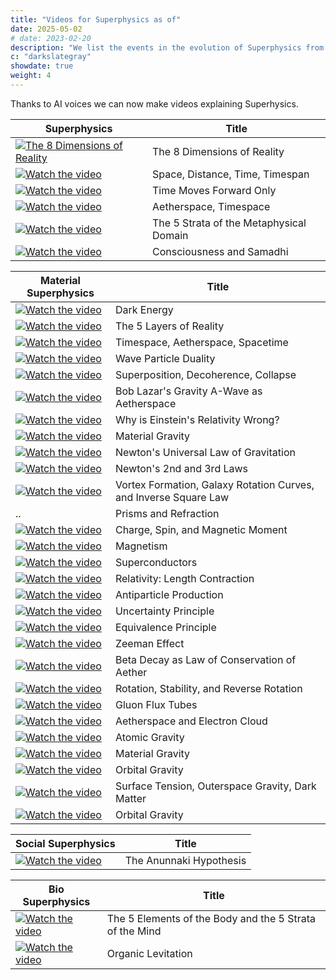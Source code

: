 ```yaml
---
title: "Videos for Superphysics as of"
date: 2025-05-02
# date: 2023-02-20
description: "We list the events in the evolution of Superphysics from 2020-present"
c: "darkslategray"
showdate: true
weight: 4
---
```




Thanks to AI voices we can now make videos explaining Superhysics.


Superphysics | Title
--- | ---
[![The 8 Dimensions of Reality](https://img.youtube.com/vi/ANmq24cJFc0/default.jpg)](https://youtu.be/ANmq24cJFc0) | The 8 Dimensions of Reality
[![Watch the video](https://img.youtube.com/vi/Va3VvSrR8YA/default.jpg)](https://youtu.be/Va3VvSrR8YA) | Space, Distance, Time, Timespan
[![Watch the video](https://img.youtube.com/vi/OW5-dcrqM1I/default.jpg)](https://youtu.be/OW5-dcrqM1I) | Time Moves Forward Only
[![Watch the video](https://img.youtube.com/vi/6D9LNAgWbRE/default.jpg)](https://youtu.be/6D9LNAgWbRE) | Aetherspace, Timespace
[![Watch the video](https://img.youtube.com/vi/adPQAffGXG8/default.jpg)](https://youtu.be/adPQAffGXG8) | The 5 Strata of the Metaphysical Domain
[![Watch the video](https://img.youtube.com/vi/lISLgasNjHk/default.jpg)](https://youtu.be/lISLgasNjHk) | Consciousness and Samadhi



Material Superphysics | Title
--- | ---
[![Watch the video](https://img.youtube.com/vi/_fVZSDiFCxY/default.jpg)](https://youtu.be/_fVZSDiFCxY) | Dark Energy
[![Watch the video](https://img.youtube.com/vi/hVMhomGHLfM/default.jpg)](https://youtu.be/hVMhomGHLfM) | The 5 Layers of Reality
[![Watch the video](https://img.youtube.com/vi/1exx_yijcJo/default.jpg)](https://youtu.be/1exx_yijcJo) | Timespace, Aetherspace, Spacetime
[![Watch the video](https://img.youtube.com/vi/VUuWPrhNz5o/default.jpg)](https://youtu.be/VUuWPrhNz5o) | Wave Particle Duality
[![Watch the video](https://img.youtube.com/vi/X_P0GEu4HQY/default.jpg)](https://youtu.be/X_P0GEu4HQY) | Superposition, Decoherence, Collapse
[![Watch the video](https://img.youtube.com/vi/0dXvYASaIx4/default.jpg)](https://youtu.be/0dXvYASaIx4) | Bob Lazar's Gravity A-Wave as Aetherspace
[![Watch the video](https://img.youtube.com/vi/klka8xfvMDY/default.jpg)](https://youtu.be/klka8xfvMDY) | Why is Einstein's Relativity Wrong?
[![Watch the video](https://img.youtube.com/vi/7o5cXV7tDVA/default.jpg)](https://youtu.be/7o5cXV7tDVA) | Material Gravity
[![Watch the video](https://img.youtube.com/vi/C7ipQX4YptA/default.jpg)](https://youtu.be/C7ipQX4YptA) | Newton's Universal Law of Gravitation
[![Watch the video](https://img.youtube.com/vi/Higl9xtBSOM/default.jpg)](https://youtu.be/Higl9xtBSOM) | Newton's 2nd and 3rd Laws
[![Watch the video](https://img.youtube.com/vi/cQtvHmgQtng/default.jpg)](https://youtu.be/cQtvHmgQtng) | Vortex Formation, Galaxy Rotation Curves,  and Inverse Square Law
.. | Prisms and Refraction
[![Watch the video](https://img.youtube.com/vi/tWo3lzAu_X0/default.jpg)](https://youtu.be/tWo3lzAu_X0) | Charge, Spin, and Magnetic Moment
[![Watch the video](https://img.youtube.com/vi/Yus5W8boPf4/default.jpg)](https://youtu.be/Yus5W8boPf4) | Magnetism
[![Watch the video](https://img.youtube.com/vi/ww92Q0tGL5s/default.jpg)](https://youtu.be/ww92Q0tGL5s) | Superconductors
[![Watch the video](https://img.youtube.com/vi/VSNTFEpkmOI/default.jpg)](https://youtu.be/VSNTFEpkmOI) | Relativity: Length Contraction
[![Watch the video](https://img.youtube.com/vi/f13qVfl9p-o/default.jpg)](https://youtu.be/f13qVfl9p-o) | Antiparticle Production
[![Watch the video](https://img.youtube.com/vi/EAm1B7n0tXA/default.jpg)](https://youtu.be/EAm1B7n0tXA) | Uncertainty Principle
[![Watch the video](https://img.youtube.com/vi/lSRB4wU3f_0/default.jpg)](https://youtu.be/lSRB4wU3f_0) | Equivalence Principle
[![Watch the video](https://img.youtube.com/vi/AWVgF4zlvdM/default.jpg)](https://youtu.be/AWVgF4zlvdM) | Zeeman Effect
[![Watch the video](https://img.youtube.com/vi/i1c07TuLqeg/default.jpg)](https://youtu.be/i1c07TuLqeg) | Beta Decay as Law of Conservation of Aether
[![Watch the video](https://img.youtube.com/vi/0VpU-LlYtg0/default.jpg)](https://youtu.be/0VpU-LlYtg0) | Rotation, Stability, and Reverse Rotation
[![Watch the video](https://img.youtube.com/vi/Ov5jFvtb3bg/default.jpg)](https://youtu.be/Ov5jFvtb3bg) | Gluon Flux Tubes
[![Watch the video](https://img.youtube.com/vi/jcCu5if4sSo/default.jpg)](https://youtu.be/jcCu5if4sSo) | Aetherspace and Electron Cloud
[![Watch the video](https://img.youtube.com/vi/DorYFBzrXQg/default.jpg)](https://youtu.be/DorYFBzrXQg) | Atomic Gravity
[![Watch the video](https://img.youtube.com/vi/gQUJ2vvi2ho/default.jpg)](https://youtu.be/gQUJ2vvi2ho) | Material Gravity
[![Watch the video](https://img.youtube.com/vi/txJNm9rmYeA/default.jpg)](https://youtu.be/txJNm9rmYeA) | Orbital Gravity
[![Watch the video](https://img.youtube.com/vi/_NaZSSNFQnM/default.jpg)](https://youtu.be/_NaZSSNFQnM) | Surface Tension, Outerspace Gravity, Dark Matter
[![Watch the video](https://img.youtube.com/vi/txJNm9rmYeA/default.jpg)](https://youtu.be/txJNm9rmYeA) | Orbital Gravity


Social Superphysics | Title
--- | ---
[![Watch the video](https://img.youtube.com/vi/sxq8vIm4Cwc/default.jpg)](https://youtu.be/sxq8vIm4Cwc) | The Anunnaki Hypothesis


Bio Superphysics | Title
--- | ---
[![Watch the video](https://img.youtube.com/vi/VzlEB7-TQDk/default.jpg)](https://youtu.be/VzlEB7-TQDk) | The 5 Elements of the Body and the 5 Strata of the Mind
[![Watch the video](https://img.youtube.com/vi/6y3bqvRWRSA/default.jpg)](https://youtu.be/6y3bqvRWRSA) | Organic Levitation



